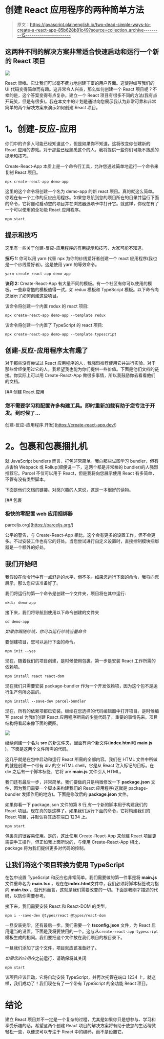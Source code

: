 # 创建 React 应用程序的两种简单方法

> 原文：<https://javascript.plainenglish.io/two-dead-simple-ways-to-create-a-react-app-85b628b81c49?source=collection_archive---------15----------------------->

## 这两种不同的解决方案非常适合快速启动和运行一个新的 React 项目

![](img/6e6356233af814880fcdfc399f67bfec.png)

React 很棒。它让我们可以毫不费力地创建丰富的用户界面。这使得编写我们的 UI 代码变得简单而有趣。这非常令人兴奋，那么如何创建一个 React 项目呢？不幸的是，这个答案变得有点复杂。建立一个 React 项目有很多不同的方法(我有点开玩笑，但是有很多)。我在本文中的计划是通过向您展示我认为非常可靠和非常简单的两个解决方案来演示如何创建 React 项目。

# **1。创建-反应-应用**

你们中的许多人可能已经知道这个，但是如果你不知道，这将改变你创建新的 React 应用的游戏。对于那些已经熟悉这个的人，我将提供一些你们可能不熟悉的提示和技巧。

Create-React-App 本质上是一个命令行工具，允许您通过简单地运行一个命令来复制 React 项目。

```
npx create-react-app demo-app
```

这里的这个命令将创建一个名为 demo-app 的新 react 项目。真的就这么简单。你现在有一个工作的反应应用程序。如果您导航到您的项目所在的目录并运行下面的命令，它将自动启动您的项目并在浏览器选项卡中打开它。就这样，你现在有了一个可以使用的全功能 React 应用程序。

```
npm start
```

## 提示和技巧

这里有一些关于创建-反应-应用程序的有用提示和技巧，大家可能不知道。

**技巧 1:** 你可以用 yarn 代替 npx 为你的纱线爱好者创建一个 react 应用程序(我也是一个纱线爱好者)。这是使用 yarn 的等效命令。

```
yarn create react-app demo-app
```

**诀窍 2:** Create-React-App 有大量不同的模板。有一个社区有你可以使用的模板。一些非常酷的模板值得一试，如 redux 模板和 TypeScript 模板。以下命令向您展示了如何创建这些项目。

该命令将创建一个内置 redux 的 react 项目:

```
npx create-react-app demo-app --template redux
```

该命令将创建一个内置了 TypeScript 的 react 项目:

```
npx create-react-app demo-app --template typescript
```

## 创建-反应-应用程序太有趣了

对于那些没有尝试过 React 应用程序的人，我强烈推荐使用它并进行实验。对于那些曾经使用过它的人，我希望我也能为你们提供一些价值。下面是他们文档的链接。你实际上可以用 Create-React-App 做很多事情，所以我鼓励你去看看他们的文档。

[](https://create-react-app.dev/) [## 创建 React 应用

### 您不需要学习和配置许多构建工具。即时重新加载有助于您专注于开发。到时候了…

创建-反应-应用程序.开发](https://create-react-app.dev/) 

# **2。包裹和包裹捆扎机**

就 JavaScript bundlers 而言，打包非常简单。我向那些试图学习 bundler，但有点害怕 Webpack 或 Rollup(顺便说一下，这两个都是非常棒的 bundler)的人强烈推荐它。Parcel 不仅可以用于 React，但是我将向您展示使用 React 有多简单，不管有没有类型脚本。

下面是他们文档的链接。对感兴趣的人来说，这是一本很好的读物。

[](https://parceljs.org/) [## 包裹

### 极快的零配置 web 应用捆绑器

parceljs.org](https://parceljs.org/) 

公平的警告，与 Create-React-App 相比，这个会有更多的设置工作，但不会更多。不过安装工作也有它的好处。当您尝试进行自定义设置时，直接控制模块捆绑器是一个额外的好处。

## 我们开始吧

我假设在命令行中有一点舒适的水平，但不多。如果您运行下面的命令，我将向您展示，那么您应该准备好了。

我们将运行的第一个命令是创建一个文件夹，项目将在其中运行:

```
mkdir demo-app
```

接下来，我们将导航到使用以下命令创建的文件夹

```
cd demo-app
```

*如果你跟随纱线，你可以运行纱线当量命令*

要创建项目，您可以运行下面的命令。

```
npm init --yes
```

现在，随着我们的项目创建，是时候使用包裹。第一步是安装 React 工作所需的依赖项。

```
npm install react react-dom
```

现在我们只需要安装 package-bundler 作为一个开发依赖项，因为这个包不是运行生产包所必需的。

```
npm install --save-dev parcel-bundler
```

现在，所有的依赖项都已安装。继续在您选择的代码编辑器中打开项目。是时候编写 parcel 为我们创建 React 应用程序所需的少量代码了。重要的事情先来。项目结构将看起来像下面的截图。

![](img/69abbbd9fb9a8cb9555f5d8181d036f0.png)

继续创建一个名为 **src** 的新文件夹，里面有两个新文件(**index.html**和 **main.js** )。下面是这两个文件所需的代码。

这几乎就是在包中启动和运行 React 所需的全部内容。我们在 HTML 文件中所做的就是创建一个带有 div 的空 HTML shell，它是从 React 注入标记的目标。在 div 之后有一个脚本标签，它将 are **main.js** 文件引入 HTML。

我们还有最后一步，非常简单。我们要做的只是稍微修改一下 **package.json** 文件，因为我们需要一个脚本来构建我们的 React 应用程序(这就是 package-bundler 发挥作用的地方)。下面是修改后的 **package.json** 文件。

如果你看一下 package.json 文件的第 8 行,有一个新的脚本用于构建我们的 React 项目。现在真的是这样了。如果我们运行下面的命令，它将构建我们的 React 项目，并默认将其放在端口 1234 上。

```
npm start
```

包裹真的很容易使用。是的，这比使用 Create-React-App 来创建 React 项目更需要手工操作，但正如我上面所说的，与使用 Create-React-App 相比，package 将为我们提供更多对代码的控制。

## 让我们将这个项目转换为使用 TypeScript

在包中设置 TypeScript 和反应也非常简单。我们需要做的第一件事是将 **main.js** 文件重命名为 **main.tsx** ，现在在**index.html**文件中，我们必须将脚本标签改为指向 **main.tsx** 。就代码而言，这就是我们需要改变的一切。下面是我刚才描述的代码，以防你需要参考。

接下来，我们需要安装 React 和 React-DOM 的类型。

```
npm i --save-dev @types/react @types/react-dom
```

一旦安装完毕，还有最后一步。我们需要一个 **tsconfig.json** 文件，为 React 启用适当的设置。下面是我将要使用的一个。这与从`create-react-app typescript`模板生成的相同。我们要把这个文件放在我们项目的根目录下。

一旦我们添加了这个文件，项目就应该准备好了。

*如果您的应用在*之前运行，请确保将其关闭

```
npm start
```

该项目应该启动，它将自动安装 TypeScript，并再次托管在端口 1234 上。就这样，我们成功了！我们现在有了一个带有 TypeScript 的全功能 React 项目。

# 结论

建立 React 项目并不一定是一个复杂的过程，尤其是如果你只是想参与、学习和享受乐趣的话。希望这两个创建 React 项目的解决方案将有助于使您的生活稍微轻松一些，以便您可以专注于 React 中的编码，而不是设置它。